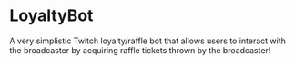# LoyaltyBot
A very simplistic Twitch loyalty/raffle bot that allows users to interact with the broadcaster by acquiring raffle tickets thrown by the broadcaster!
